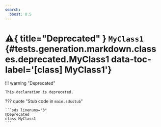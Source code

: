 ```yaml
---
search:
  boost: 0.5
---
```


[//]: # (DO NOT EDIT THIS FILE DIRECTLY. Instead, edit the corresponding stub file and execute `npm run docs:api`.)

# :warning:{ title="Deprecated" } <code class="doc-symbol doc-symbol-class"></code> `MyClass1` {#tests.generation.markdown.classes.deprecated.MyClass1 data-toc-label='[class] MyClass1'}

!!! warning "Deprecated"

    This declaration is deprecated.

??? quote "Stub code in `main.sdsstub`"

    ```sds linenums="3"
    @Deprecated
    class MyClass1
    ```
